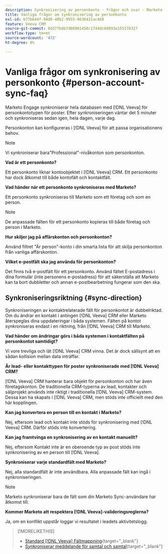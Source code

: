 ```yaml
---
description: Synkronisering av personkonto - frågor och svar - Marketo Docs - produktdokumentation
title: Vanliga frågor om synkronisering av personkonto
exl-id: b77bb44f-94d0-40b2-9955-9636421ac468
feature: Veeva CRM
source-git-commit: 0d37fbdb7d08901458c1744dc68893e155176327
workflow-type: tm+mt
source-wordcount: '472'
ht-degree: 0%

---
```


# Vanliga frågor om synkronisering av personkonto {#person-account-sync-faq}

Marketo Engage synkroniserar hela databasen med [!DNL Veeva] för personkontotypen för poster. Efter synkroniseringen väntar det 5 minuter och synkroniseras sedan igen, hela dagen, varje dag.

Personkonton kan konfigureras i [!DNL Veeva] för att passa organisationens behov.

>[!NOTE]
>
>Vi synkroniserar bara&quot;Professional&quot;-nivåkonton som personkonton.

**Vad är ett personkonto?**

Ett personkonto liknar kontoobjektet i [!DNL Veeva] CRM. Ett personkonto har dock åtkomst till både kontofält och kontaktfält.

**Vad händer när ett personkonto synkroniseras med Marketo?**

Ett personkonto synkroniseras till Marketo som ett företag och som en person.

>[!NOTE]
>
>De anpassade fälten för ett personkonto kopieras till både företag och person i Marketo.

**Hur skiljer jag på affärskonton och personkonton?**

Använd filtret &quot;Är person&quot;-konto i din smarta lista för att skilja personkonton från vanliga affärskonton.

**Vilket e-postfält ska jag använda för personkonton?**

Det finns två e-postfält för ett personkonto. Använd fältet E-postadress i dina formulär (inte personens e-postadress) för att säkerställa att Marketo kan ta bort dubbletter och annan e-postbearbetning fungerar som den ska.

## Synkroniseringsriktning {#sync-direction}

Synkroniseringen av kontaktrelaterade fält för personkontot är dubbelriktad. Om du ändrar en kontakt i antingen [!DNL Veeva] CRM eller Marketo återspeglas dina uppdateringar i båda systemen. Fälten på kontot synkroniseras endast i en riktning, från [!DNL Veeva] CRM till Marketo.

**Vad händer om ändringar görs i båda systemen i kontaktfälten på personkontot samtidigt?**

Vi vore trevliga och lät [!DNL Veeva] CRM vinna. Det är dock sällsynt att en sådan kollision mellan data inträffar.

**Är lead- eller kontakttypen för poster synkroniserade med [!DNL Veeva] CRM?**

[!DNL Veeva] CRM hanterar bara objekt för personkonton och har även företagskonton. De traditionella CRM-typerna av lead, kontakter och säljprojekt används inte riktigt i traditionella [!DNL Veeva] CRM-system. Dessa kan ha skapats i [!DNL Veeva] CRM, men stöds inte officiellt med den här kopplingen.

**Kan jag konvertera en person till en kontakt i Marketo?**

Nej, eftersom lead och kontakt inte stöds för synkronisering med [!DNL Veeva] CRM. Därför stöds inte konvertering.

**Kan jag framtvinga en synkronisering av en kontakt manuellt?**

Nej, eftersom Kontakt inte är en oberoende typ av post stöds inte synkronisering av en person till [!DNL Veeva].

**Synkroniserar varje standardfält med Marketo?**

Nej, alla standardfält är inte användbara. Alla anpassade fält kan ingå i synkroniseringen.

>[!NOTE]
>
>Marketo synkroniserar bara de fält som din Marketo Sync-användare har åtkomst till.

**Kommer Marketo att respektera [!DNL Veeva]-valideringsreglerna?**

Ja, om en konflikt uppstår loggar vi resultatet i leadets aktivitetslogg.

>[!MORELIKETHIS]
>
>* [Standard [!DNL Veeva] Fältmappning](/help/marketo/product-docs/crm-sync/veeva-crm-sync/sync-details/default-veeva-field-mapping.md){target="_blank"}
>* [Synkroniserar meddelande för samtal och samtal](/help/marketo/product-docs/crm-sync/veeva-crm-sync/sync-details/syncing-call-and-call-key-messages.md){target="_blank"}
